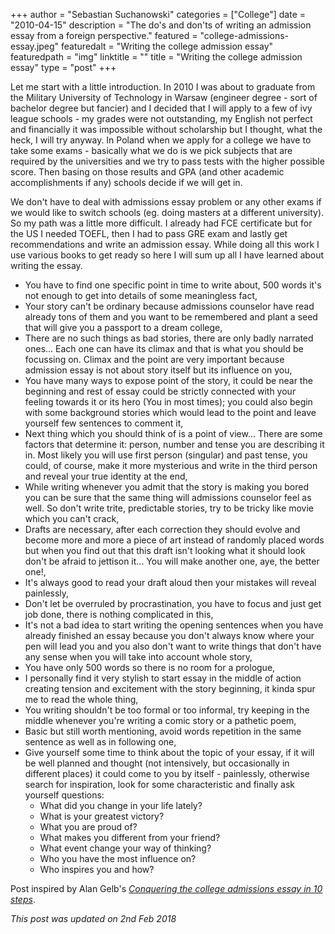 +++
author = "Sebastian Suchanowski"
categories = ["College"]
date = "2010-04-15"
description = "The do's and don'ts of writing an admission essay from a foreign perspective."
featured = "college-admissions-essay.jpeg"
featuredalt = "Writing the college admission essay"
featuredpath = "img"
linktitle = ""
title = "Writing the college admission essay"
type = "post"
+++

Let me start with a little introduction. In 2010 I was about to graduate from the Military University of Technology in Warsaw (engineer degree - sort of bachelor degree but fancier) and I decided that I will apply to a few of ivy league schools - my grades were not outstanding, my English not perfect and financially it was impossible without scholarship but I thought, what the heck, I will try anyway.
In Poland when we apply for a college we have to take some exams - basically what we do is we pick subjects that are required by the universities and we try to pass tests with the higher possible score. Then basing on those results and GPA (and other academic accomplishments if any) schools decide if we will get in.

We don't have to deal with admissions essay problem or any other exams if we would like to switch schools (eg. doing masters at a different university). So my path was a little more difficult. I already had FCE certificate but for the US I needed TOEFL, then I had to pass GRE exam and lastly get recommendations and write an admission essay. While doing all this work I use various books to get ready so here I will sum up all I have learned about writing the essay.

- You have to find one specific point in time to write about, 500 words it's not enough to get into details of some meaningless fact,
- Your story can't be ordinary because admissions counselor have read already tons of them and you want to be remembered and plant a seed that will give you a passport to a dream college,
- There are no such things as bad stories, there are only badly narrated ones... Each one can have its climax and that is what you should be focussing on. Climax and the point are very important because admission essay is not about story itself but its influence on you,
- You have many ways to expose point of the story, it could be near the beginning and rest of essay could be strictly connected with your feeling towards it or its hero (You in most times); you could also begin with some background stories which would lead to the point and leave yourself few sentences to comment it,
- Next thing which you should think of is a point of view... There are some factors that determine it: person, number and tense you are describing it in. Most likely you will use first person (singular) and past tense, you could, of course, make it more mysterious and write in the third person and reveal your true identity at the end,
- While writing whenever you admit that the story is making you bored you can be sure that the same thing will admissions counselor feel as well. So don't write trite, predictable stories, try to be tricky like movie which you can't crack,
- Drafts are necessary, after each correction they should evolve and become more and more a piece of art instead of randomly placed words but when you find out that this draft isn't looking what it should look don't be afraid to jettison it... You will make another one, aye, the better one!,
- It's always good to read your draft aloud then your mistakes will reveal painlessly,
- Don't let be overruled by procrastination, you have to focus and just get job done, there is nothing complicated in this,
- It's not a bad idea to start writing the opening sentences when you have already finished an essay because you don't always know where your pen will lead you and you also don't want to write things that don't have any sense when you will take into account whole story,
- You have only 500 words so there is no room for a prologue,
- I personally find it very stylish to start essay in the middle of action creating tension and excitement with the story beginning, it kinda spur me to read the whole thing,
- You writing shouldn't be too formal or too informal, try keeping in the middle whenever you're writing a comic story or a pathetic poem,
- Basic but still worth mentioning, avoid words repetition in the same sentence as well as in following one,
- Give yourself some time to think about the topic of your essay, if it will be well planned and thought (not intensively, but occasionally in different places) it could come to you by itself - painlessly, otherwise search for inspiration, look for some characteristic and finally ask yourself questions:
  - What did you change in your life lately?
  - What is your greatest victory?
  - What you are proud of?
  - What makes you different from your friend?
  - What event change your way of thinking?
  - Who you have the most influence on?
  - Who inspires you and how?


Post inspired by Alan Gelb's [*Conquering the college admissions essay in 10 steps*](https://www.amazon.com/gp/product/1607743663/ref=as_li_tl?ie=UTF8&camp=1789&creative=9325&creativeASIN=1607743663&linkCode=as2&tag=suchanowski-20&linkId=254e0ab568c30f27de251ff91d3baace).

*This post was updated on 2nd Feb 2018*